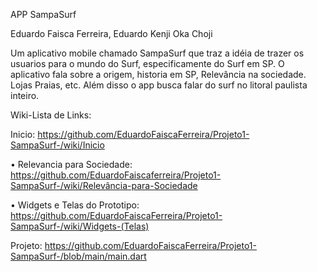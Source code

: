 APP SampaSurf

Eduardo Faisca Ferreira, Eduardo Kenji Oka Choji

Um aplicativo mobile chamado SampaSurf que traz a idéia de trazer os usuarios para o mundo do Surf, especificamente do Surf em SP. O aplicativo fala sobre a origem, historia em SP, Relevância na sociedade. Lojas Praias, etc. Além disso o app busca falar do surf no litoral paulista inteiro.

Wiki-Lista de Links:

Inicio: https://github.com/EduardoFaiscaFerreira/Projeto1-SampaSurf-/wiki/Inicio

• Relevancia para Sociedade: https://github.com/EduardoFaiscaferreira/Projeto1-SampaSurf-/wiki/Relevância-para-Sociedade

• Widgets e Telas do Prototipo: https://github.com/EduardoFaiscaFerreira/Projeto1-SampaSurf-/wiki/Widgets-(Telas)

Projeto: https://github.com/EduardoFaiscaFerreira/Projeto1-SampaSurf-/blob/main/main.dart
